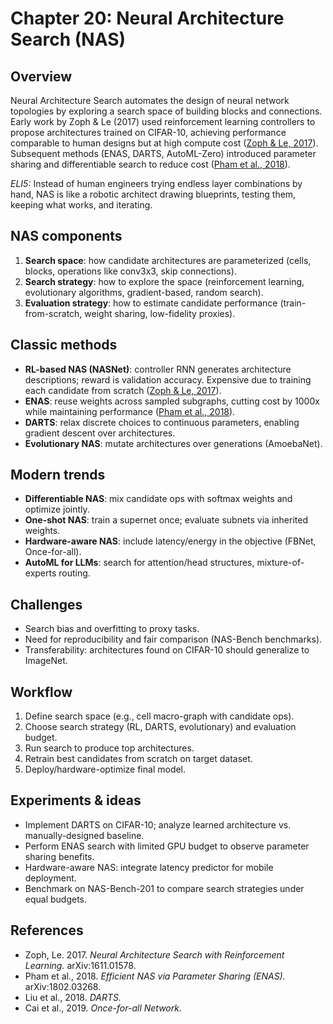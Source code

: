 # Chapter 20: Neural Architecture Search (NAS)

## Overview
Neural Architecture Search automates the design of neural network topologies by exploring a search space of building blocks and connections. Early work by Zoph & Le (2017) used reinforcement learning controllers to propose architectures trained on CIFAR-10, achieving performance comparable to human designs but at high compute cost ([Zoph & Le, 2017](https://arxiv.org/abs/1611.01578)). Subsequent methods (ENAS, DARTS, AutoML-Zero) introduced parameter sharing and differentiable search to reduce cost ([Pham et al., 2018](https://arxiv.org/abs/1802.03268)).

*ELI5:* Instead of human engineers trying endless layer combinations by hand, NAS is like a robotic architect drawing blueprints, testing them, keeping what works, and iterating.

## NAS components
1. **Search space**: how candidate architectures are parameterized (cells, blocks, operations like conv3x3, skip connections).
2. **Search strategy**: how to explore the space (reinforcement learning, evolutionary algorithms, gradient-based, random search).
3. **Evaluation strategy**: how to estimate candidate performance (train-from-scratch, weight sharing, low-fidelity proxies).

## Classic methods
- **RL-based NAS (NASNet)**: controller RNN generates architecture descriptions; reward is validation accuracy. Expensive due to training each candidate from scratch ([Zoph & Le, 2017](https://arxiv.org/abs/1611.01578)).
- **ENAS**: reuse weights across sampled subgraphs, cutting cost by 1000x while maintaining performance ([Pham et al., 2018](https://arxiv.org/abs/1802.03268)).
- **DARTS**: relax discrete choices to continuous parameters, enabling gradient descent over architectures.
- **Evolutionary NAS**: mutate architectures over generations (AmoebaNet).

## Modern trends
- **Differentiable NAS**: mix candidate ops with softmax weights and optimize jointly.
- **One-shot NAS**: train a supernet once; evaluate subnets via inherited weights.
- **Hardware-aware NAS**: include latency/energy in the objective (FBNet, Once-for-all).
- **AutoML for LLMs**: search for attention/head structures, mixture-of-experts routing.

## Challenges
- Search bias and overfitting to proxy tasks.
- Need for reproducibility and fair comparison (NAS-Bench benchmarks).
- Transferability: architectures found on CIFAR-10 should generalize to ImageNet.

## Workflow
1. Define search space (e.g., cell macro-graph with candidate ops).
2. Choose search strategy (RL, DARTS, evolutionary) and evaluation budget.
3. Run search to produce top architectures.
4. Retrain best candidates from scratch on target dataset.
5. Deploy/hardware-optimize final model.

## Experiments & ideas
- Implement DARTS on CIFAR-10; analyze learned architecture vs. manually-designed baseline.
- Perform ENAS search with limited GPU budget to observe parameter sharing benefits.
- Hardware-aware NAS: integrate latency predictor for mobile deployment.
- Benchmark on NAS-Bench-201 to compare search strategies under equal budgets.

## References
- Zoph, Le. 2017. *Neural Architecture Search with Reinforcement Learning.* arXiv:1611.01578.
- Pham et al., 2018. *Efficient NAS via Parameter Sharing (ENAS).* arXiv:1802.03268.
- Liu et al., 2018. *DARTS.*
- Cai et al., 2019. *Once-for-all Network.*
